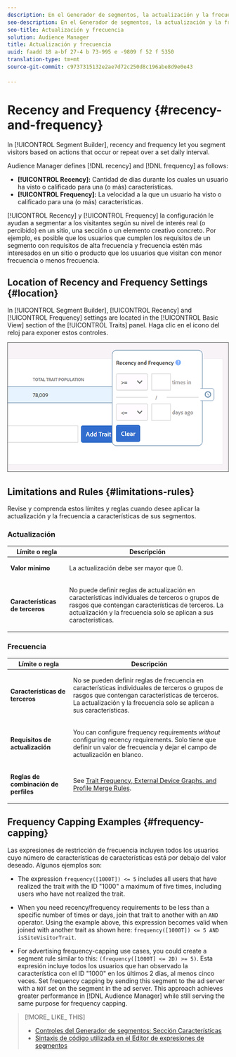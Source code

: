 ```yaml
---
description: En el Generador de segmentos, la actualización y la frecuencia permiten segmentar a los visitantes en función de las acciones que se produzcan o repitan durante un intervalo diario establecido.
seo-description: En el Generador de segmentos, la actualización y la frecuencia permiten segmentar a los visitantes en función de las acciones que se produzcan o repitan durante un intervalo diario establecido.
seo-title: Actualización y frecuencia
solution: Audience Manager
title: Actualización y frecuencia
uuid: faadd 18 a-bf 27-4 b 73-995 e -9809 f 52 f 5350
translation-type: tm+mt
source-git-commit: c9737315132e2ae7d72c250d8c196abe8d9e0e43

---
```



# Recency and Frequency {#recency-and-frequency}

In [!UICONTROL Segment Builder], recency and frequency let you segment visitors based on actions that occur or repeat over a set daily interval.

Audience Manager defines [!DNL recency] and [!DNL frequency] as follows:

* **[!UICONTROL Recency]:** Cantidad de días durante los cuales un usuario ha visto o calificado para una (o más) características.
* **[!UICONTROL Frequency]:** La velocidad a la que un usuario ha visto o calificado para una (o más) características.

[!UICONTROL Recency] y [!UICONTROL Frequency] la configuración le ayudan a segmentar a los visitantes según su nivel de interés real (o percibido) en un sitio, una sección o un elemento creativo concreto. Por ejemplo, es posible que los usuarios que cumplen los requisitos de un segmento con requisitos de alta frecuencia y frecuencia estén más interesados en un sitio o producto que los usuarios que visitan con menor frecuencia o menos frecuencia.

## Location of Recency and Frequency Settings {#location}

In [!UICONTROL Segment Builder], [!UICONTROL Recency] and [!UICONTROL Frequency] settings are located in the [!UICONTROL Basic View] section of the [!UICONTROL Traits] panel. Haga clic en el icono del reloj para exponer estos controles.

![](assets/recency_frequency.png)

## Limitations and Rules {#limitations-rules}

Revise y comprenda estos límites y reglas cuando desee aplicar la actualización y la frecuencia a características de sus segmentos.

### Actualización

<table id="table_026064124C694D75B7A960457D50170B"> 
 <thead> 
  <tr> 
   <th colname="col1" class="entry"> Límite o regla </th> 
   <th colname="col2" class="entry"> Descripción </th> 
  </tr> 
 </thead>
 <tbody> 
  <tr> 
   <td colname="col1"> <p> <b>Valor mínimo</b> </p> </td> 
   <td colname="col2"> <p>La actualización debe ser mayor que 0. </p> </td> 
  </tr> 
  <tr> 
   <td colname="col1"> <p> <b>Características de terceros</b> </p> </td> 
   <td colname="col2"> <p>No puede definir reglas de actualización en características individuales de terceros o grupos de rasgos que contengan características de terceros. La actualización y la frecuencia solo se aplican a sus características. </p> </td> 
  </tr> 
 </tbody> 
</table>

### Frecuencia

<table id="table_EBD621D26C8B4D03933E8C0753C892A7"> 
 <thead> 
  <tr> 
   <th colname="col1" class="entry"> Límite o regla </th> 
   <th colname="col2" class="entry"> Descripción </th> 
  </tr> 
 </thead>
 <tbody> 
  <tr> 
   <td colname="col1"> <p> <b>Características de terceros</b> </p> </td> 
   <td colname="col2"> <p>No se pueden definir reglas de frecuencia en características individuales de terceros o grupos de rasgos que contengan características de terceros. La actualización y la frecuencia solo se aplican a sus características. </p> </td> 
  </tr> 
  <tr> 
   <td colname="col1"> <p> <b>Requisitos de actualización</b> </p> </td> 
   <td colname="col2"> <p>You can configure frequency requirements <i>without</i> configuring recency requirements. Solo tiene que definir un valor de frecuencia y dejar el campo de actualización en blanco. </p> </td> 
  </tr> 
  <tr> 
   <td colname="col1"> <p><b>Reglas de combinación de perfiles</b> </p> </td> 
   <td colname="col2"> <p>See <a href="../../faq/faq-profile-merge.md#trait-freq-device-rules"> Trait Frequency, External Device Graphs, and Profile Merge Rules</a>. </p> </td> 
  </tr> 
 </tbody> 
</table>

## Frequency Capping Examples {#frequency-capping}

Las expresiones de restricción de frecuencia incluyen todos los usuarios cuyo número de características de características está por debajo del valor deseado. Algunos ejemplos son:

* The expression `frequency([1000T]) <= 5` includes all users that have realized the trait with the ID &quot;1000&quot; a maximum of five times, including users who have not realized the trait.
* When you need recency/frequency requirements to be less than a specific number of times or days, join that trait to another with an `AND` operator. Using the example above, this expression becomes valid when joined with another trait as shown here: `frequency([1000T]) <= 5 AND isSiteVisitorTrait`.

* For advertising frequency-capping use cases, you could create a segment rule similar to this: `(frequency([1000T] <= 2D) >= 5)`. Esta expresión incluye todos los usuarios que han observado la característica con el ID &quot;1000&quot; en los últimos 2 días, al menos cinco veces. Set frequency capping by sending this segment to the ad server with a `NOT` set on the segment in the ad server. This approach achieves greater performance in [!DNL Audience Manager] while still serving the same purpose for frequency capping.

>[!MORE_ LIKE_ THIS]
>
>* [Controles del Generador de segmentos: Sección Características](../../features/segments/segment-builder.md#segment-builder-controls-traits)
>* [Sintaxis de código utilizada en el Editor de expresiones de segmentos](../../features/segments/segment-code-syntax.md)

